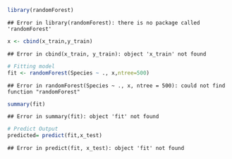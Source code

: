 

```r
library(randomForest)
```

```
## Error in library(randomForest): there is no package called 'randomForest'
```

```r
x <- cbind(x_train,y_train)
```

```
## Error in cbind(x_train, y_train): object 'x_train' not found
```

```r
# Fitting model
fit <- randomForest(Species ~ ., x,ntree=500)
```

```
## Error in randomForest(Species ~ ., x, ntree = 500): could not find function "randomForest"
```

```r
summary(fit)
```

```
## Error in summary(fit): object 'fit' not found
```

```r
# Predict Output 
predicted= predict(fit,x_test)
```

```
## Error in predict(fit, x_test): object 'fit' not found
```

